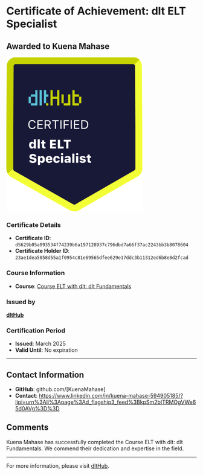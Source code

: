 
# Certificate of Achievement: dlt ELT Specialist

## Awarded to **Kuena Mahase**

![Course Image](../badges/dlt_ELT_specialist.png)

### Certificate Details
- **Certificate ID**: `d5629b05a093534f74239b6a197128937c796dbd7a66f37ac2243bb3b8078604`
- **Certificate Holder ID**: `23ae1dea5058d55a1f0954c81e69565dfee629e17ddc3b11312ed6b8e8d2fcad`

### Course Information
- **Course**: [Course ELT with dlt: dlt Fundamentals](https://github.com/dlt-hub/dlthub-education/tree/main/courses/dlt_fundamentals_dec_2024)

### Issued by
[**dltHub**](https://dlthub.com/) 

### Certification Period
- **Issued**: March 2025
- **Valid Until**: No expiration

---

## Contact Information
- **GitHub**: github.com/[KuenaMahase]
- **Contact**: https://www.linkedin.com/in/kuena-mahase-594905185/?lipi=urn%3Ali%3Apage%3Ad_flagship3_feed%3BkpSm2bITRMOgVWe65d0AVg%3D%3D

## Comments
Kuena Mahase has successfully completed the Course ELT with dlt: dlt Fundamentals. We commend their dedication and expertise in the field.

---

For more information, please visit [dltHub](https://dlthub.com/).
    